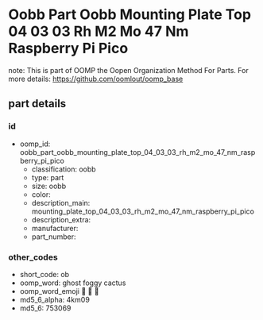 # Oobb Part Oobb Mounting Plate Top 04 03 03 Rh M2 Mo 47 Nm Raspberry Pi Pico  

note: This is part of OOMP the Oopen Organization Method For Parts. For more details: https://github.com/oomlout/oomp_base

##  part details





### id
* oomp_id: oobb_part_oobb_mounting_plate_top_04_03_03_rh_m2_mo_47_nm_raspberry_pi_pico
  * classification: oobb
  * type: part
  * size: oobb
  * color: 
  * description_main: mounting_plate_top_04_03_03_rh_m2_mo_47_nm_raspberry_pi_pico
  * description_extra: 
  * manufacturer: 
  * part_number: 

### other_codes
* short_code: ob
* oomp_word: ghost foggy cactus
* oomp_word_emoji :ghost: :foggy: :cactus:
* md5_6_alpha: 4km09
* md5_6: 753069